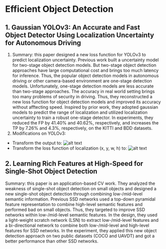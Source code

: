 # Efficient Object Detection
## 1. Gaussian YOLOv3: An Accurate and Fast Object Detector Using Localization Uncertainty for Autonomous Driving
1. Summary: this paper designed a new loss function for YOLOv3 to predict localization uncertainty. Previous work built a uncertainty model for two-stage object detection models. But two-stage object detection approaches have large computational cost and brings too much latency for inference. Thus, the popular object detection models in autonomous driving or other camera-based environment are one-stage detection models. Unfortunately, one-stage detection models are less accurate than two-stage approaches. The accuracy in real world setting brings too many problems of security in driving. Thus, they reconstructed a new loss function for object detection models and improved its accuracy without afftecting speed. Inspired by prior work, they adopted gaussian models to predict the range of localization and utilized localization uncertainty to train a robust one-stage detector. In experiments, they reduced the FP by 41.40% and 40.62%, respectively, and increases the TP by 7.26% and 4.3%, respectively, on the KITTI and BDD datasets.
2. Modifications on YOLOv3: 
  * Transform the output to:
  ![alt text](https://github.com/YanLu-nyu/Awesome-Multi-Camera-Network/blob/master/Images/gaussian_yolo1.png) 
  * Transform the loss function of localization (x, y, w, h) to:
  ![alt text](https://github.com/YanLu-nyu/Awesome-Multi-Camera-Network/blob/master/Images/gaussian_yolo2.png) 
## 2. Learning Rich Features at High-Speed for Single-Shot Object Detection
Summary: this paper is an application-based CV work. They analyzed the weakness of single-shot object detection on small objects and designed a new single-shot object detection  through combining low-/mid-level semantic information. Previous SSD networks used a top-down pyramidal feature representation to combine high-level semantic features and performed bad on small objects. Thus, they targeted to improve SSD networks within low-/mid-level semantic features. In the design, they used a light-weight scratch network (LSN) to extract low-/mid-level features and a bi-directional network to combine both low-/mid-level and high-level features for SSD networks. In the experiment, they applied this new object detection approach on two public datasets (COCO and UAVDT) and got a better performance than other SSD networks.

